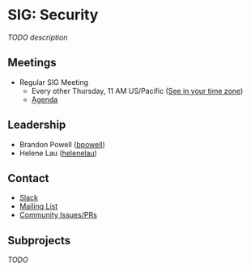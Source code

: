 # SIG: Security

_TODO description_

## Meetings

* Regular SIG Meeting
  * Every other Thursday, 11 AM US/Pacific ([See in your time zone](https://www.thetimezoneconverter.com/?t=11am&tz=San%20Francisco))
  * [Agenda](https://docs.google.com/document/d/1GhzhmG7ZytJBfW2lontOSBxVghgNZmxstF49SoocTDQ/edit#heading=h.ilm7rdxf4d42)

## Leadership

* Brandon Powell ([bpowell](https://github.com/bpowell))
* Helene Lau ([helenelau](https://github.com/helenelau))

## Contact

* [Slack](http://spinnakerteam.slack.com/messages/sig-security)
* [Mailing List](https://groups.google.com/a/spinnaker.io/forum/#!forum/sig-security)
* [Community Issues/PRs](https://github.com/spinnaker/spinnaker/labels/sig%2Fsecurity)

## Subprojects

_TODO_
